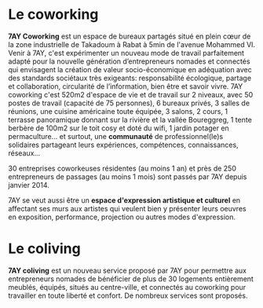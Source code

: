 # Le coworking

__7AY Coworking__ est un espace de bureaux partagés situé en plein cœur de la zone industrielle de Takadoum à Rabat à 5min de l'avenue Mohammed VI. 
Venir à 7AY, c'est expérimenter un nouveau mode de travail parfaitement adapté pour la nouvelle génération d’entrepreneurs nomades et connectés  qui envisagent la création de valeur socio-économique en adéquation avec des standards sociétaux très exigeants: responsabilité écologique, partage et collaboration, circularité de l’information, bien être et savoir vivre.
7AY coworking c'est 520m2 d'espace de vie et de travail sur 2 niveaux, avec 50 postes de travail (capacité de 75 personnes), 6 bureaux privés, 3 salles de réunions, une cuisine américaine toute équipée, 3 salons, 2 cours, 1 terrasse panoramique donnant sur la rivière et la vallée Boureggreg, 1 tente berbère de 100m2 sur le toit cosy et doté du wifi, 1 jardin potager en permaculture... et surtout, une __communauté__ de professionnel(le)s solidaires partageant leurs expériences, compétences, connaissances, réseaux...

30 entreprises coworkeuses résidentes (au moins 1 an) et près de 250 entrepreneurs de passages (au moins 1 mois) sont passés par 7AY depuis janvier 2014.

7AY se veut aussi être un __espace d'expression artistique et culturel__ en affectant ses murs aux artistes qui veulent bien y présenter leurs oeuvres en exposition, performance, projection ou autres modes d'expression.


# Le coliving

__7AY coliving__ est un nouveau service proposé par 7AY pour permettre aux entrepreneurs nomades de bénéficier de plus de 30 logements entièrement meublés, équipés, situés au centre-ville, et connectés au coworking pour travailler en toute liberté et confort. De nombreux services sont proposés.
